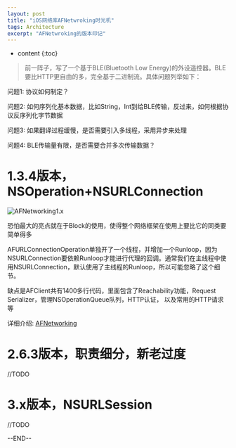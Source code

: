 ```yaml
---
layout: post
title: "iOS网络库AFNetwroking时光机"
tags: Architecture
excerpt: "AFNetwroking的版本印记"
---
```


* content
{:toc}

> 前一阵子，写了一个基于BLE(Bluetooth Low Energy)的外设遥控器。BLE要比HTTP更自由的多，完全基于二进制流。具体问题列举如下：

问题1: 协议如何制定？

问题2: 如何序列化基本数据，比如String，Int到给BLE传输，反过来，如何根据协议反序列化字节数据

问题3: 如果翻译过程缓慢，是否需要引入多线程，采用异步来处理

问题4: BLE传输量有限，是否需要合并多次传输数据？


# 1.3.4版本，NSOperation+NSURLConnection

![AFNetworking1.x](http://geemaple.github.io/sketch/AFNetworking1.x.png)

恐怕最大的亮点就在于Block的使用，使得整个网络框架在使用上要比它的同类要简单得多

AFURLConnectionOperation单独开了一个线程，并增加一个Runloop，因为NSURLConnection要依赖Runloop才能进行代理的回调。通常我们在主线程中使用NSURLConnection，默认使用了主线程的Runloop，所以可能忽略了这个细节。

缺点是AFClient共有1400多行代码，里面包含了Reachability功能，Request Serializer，管理NSOperationQueue队列，HTTP认证， 以及常用的HTTP请求等

详细介绍: [AFNetworking](https://github.com/AFNetworking/AFNetworking/tree/1.3.4#overview)

 
# 2.6.3版本，职责细分，新老过度

//TODO

# 3.x版本，NSURLSession

//TODO

--END--
